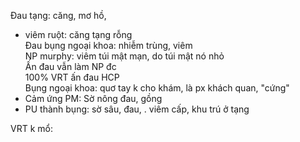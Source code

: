 Đau tạng: căng, mơ hồ,   
- viêm ruột: căng tạng rỗng   
Đau bụng ngoại khoa: nhiễm trùng, viêm   
NP murphy: viêm túi mật mạn, do túi mật nó nhỏ   
Ấn đau vẫn làm NP đc   
100% VRT ấn đau HCP   
Bụng ngoại khoa: quơ tay k cho khám, là px khách quan, "cứng"  
- Cảm ứng PM: Sờ nông đau, gồng   
- PU thành bụng: sờ sâu, đau, . viêm cấp, khu trú ở tạng   
  
VRT k mổ:   
  
  
  
  
